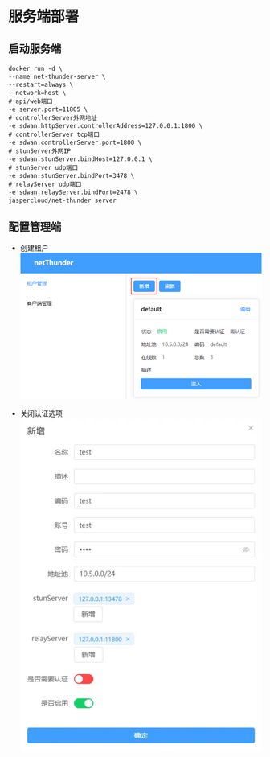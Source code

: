 # 服务端部署

## 启动服务端

```shell
docker run -d \
--name net-thunder-server \
--restart=always \
--network=host \
# api/web端口
-e server.port=11805 \
# controllerServer外网地址
-e sdwan.httpServer.controllerAddress=127.0.0.1:1800 \
# controllerServer tcp端口
-e sdwan.controllerServer.port=1800 \
# stunServer外网IP
-e sdwan.stunServer.bindHost=127.0.0.1 \
# stunServer udp端口
-e sdwan.stunServer.bindPort=3478 \
# relayServer udp端口
-e sdwan.relayServer.bindPort=2478 \
jaspercloud/net-thunder server
```

## 配置管理端

- 创建租户
![](/resource/add-tenant.png)

- 关闭认证选项
![](/resource/tenant.png)
